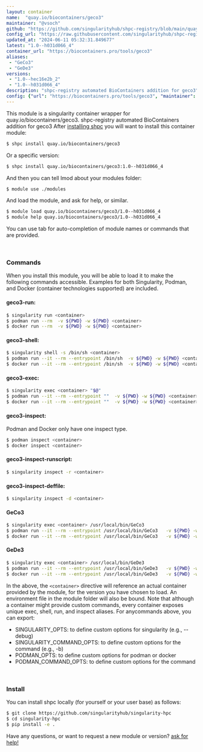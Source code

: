 ```yaml
---
layout: container
name:  "quay.io/biocontainers/geco3"
maintainer: "@vsoch"
github: "https://github.com/singularityhub/shpc-registry/blob/main/quay.io/biocontainers/geco3/container.yaml"
config_url: "https://raw.githubusercontent.com/singularityhub/shpc-registry/main/quay.io/biocontainers/geco3/container.yaml"
updated_at: "2024-06-11 05:32:31.849677"
latest: "1.0--h031d066_4"
container_url: "https://biocontainers.pro/tools/geco3"
aliases:
 - "GeCo3"
 - "GeDe3"
versions:
 - "1.0--hec16e2b_2"
 - "1.0--h031d066_4"
description: "shpc-registry automated BioContainers addition for geco3"
config: {"url": "https://biocontainers.pro/tools/geco3", "maintainer": "@vsoch", "description": "shpc-registry automated BioContainers addition for geco3", "latest": {"1.0--h031d066_4": "sha256:e11849f82e41170a733f4e04a2b0ad533218647dcca2020e6d07dc3e665fa5a8"}, "tags": {"1.0--hec16e2b_2": "sha256:5272443167985ac059e2cafb1dbcfa3424d38b47a6f6daf487c4a1f694509436", "1.0--h031d066_4": "sha256:e11849f82e41170a733f4e04a2b0ad533218647dcca2020e6d07dc3e665fa5a8"}, "docker": "quay.io/biocontainers/geco3", "aliases": {"GeCo3": "/usr/local/bin/GeCo3", "GeDe3": "/usr/local/bin/GeDe3"}}
---
```


This module is a singularity container wrapper for quay.io/biocontainers/geco3.
shpc-registry automated BioContainers addition for geco3
After [installing shpc](#install) you will want to install this container module:


```bash
$ shpc install quay.io/biocontainers/geco3
```

Or a specific version:

```bash
$ shpc install quay.io/biocontainers/geco3:1.0--h031d066_4
```

And then you can tell lmod about your modules folder:

```bash
$ module use ./modules
```

And load the module, and ask for help, or similar.

```bash
$ module load quay.io/biocontainers/geco3/1.0--h031d066_4
$ module help quay.io/biocontainers/geco3/1.0--h031d066_4
```

You can use tab for auto-completion of module names or commands that are provided.

<br>

### Commands

When you install this module, you will be able to load it to make the following commands accessible.
Examples for both Singularity, Podman, and Docker (container technologies supported) are included.

#### geco3-run:

```bash
$ singularity run <container>
$ podman run --rm  -v ${PWD} -w ${PWD} <container>
$ docker run --rm  -v ${PWD} -w ${PWD} <container>
```

#### geco3-shell:

```bash
$ singularity shell -s /bin/sh <container>
$ podman run --it --rm --entrypoint /bin/sh  -v ${PWD} -w ${PWD} <container>
$ docker run --it --rm --entrypoint /bin/sh  -v ${PWD} -w ${PWD} <container>
```

#### geco3-exec:

```bash
$ singularity exec <container> "$@"
$ podman run --it --rm --entrypoint ""  -v ${PWD} -w ${PWD} <container> "$@"
$ docker run --it --rm --entrypoint ""  -v ${PWD} -w ${PWD} <container> "$@"
```

#### geco3-inspect:

Podman and Docker only have one inspect type.

```bash
$ podman inspect <container>
$ docker inspect <container>
```

#### geco3-inspect-runscript:

```bash
$ singularity inspect -r <container>
```

#### geco3-inspect-deffile:

```bash
$ singularity inspect -d <container>
```


#### GeCo3

```bash
$ singularity exec <container> /usr/local/bin/GeCo3
$ podman run --it --rm --entrypoint /usr/local/bin/GeCo3   -v ${PWD} -w ${PWD} <container> -c " $@"
$ docker run --it --rm --entrypoint /usr/local/bin/GeCo3   -v ${PWD} -w ${PWD} <container> -c " $@"
```


#### GeDe3

```bash
$ singularity exec <container> /usr/local/bin/GeDe3
$ podman run --it --rm --entrypoint /usr/local/bin/GeDe3   -v ${PWD} -w ${PWD} <container> -c " $@"
$ docker run --it --rm --entrypoint /usr/local/bin/GeDe3   -v ${PWD} -w ${PWD} <container> -c " $@"
```



In the above, the `<container>` directive will reference an actual container provided
by the module, for the version you have chosen to load. An environment file in the
module folder will also be bound. Note that although a container
might provide custom commands, every container exposes unique exec, shell, run, and
inspect aliases. For anycommands above, you can export:

 - SINGULARITY_OPTS: to define custom options for singularity (e.g., --debug)
 - SINGULARITY_COMMAND_OPTS: to define custom options for the command (e.g., -b)
 - PODMAN_OPTS: to define custom options for podman or docker
 - PODMAN_COMMAND_OPTS: to define custom options for the command

<br>

### Install

You can install shpc locally (for yourself or your user base) as follows:

```bash
$ git clone https://github.com/singularityhub/singularity-hpc
$ cd singularity-hpc
$ pip install -e .
```

Have any questions, or want to request a new module or version? [ask for help!](https://github.com/singularityhub/singularity-hpc/issues)